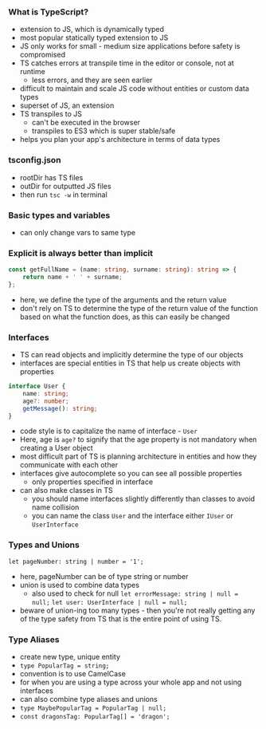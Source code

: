### What is TypeScript?
- extension to JS, which is dynamically typed
- most popular statically typed extension to JS
- JS only works for small - medium size applications before safety is compromised
- TS catches errors at transpile time in the editor or console, not at runtime
  - less errors, and they are seen earlier
- difficult to maintain and scale JS code without entities or custom data types
- superset of JS, an extension
- TS transpiles to JS
  - can't be executed in the browser
  - transpiles to ES3 which is super stable/safe
- helps you plan your app's architecture in terms of data types

### tsconfig.json
- rootDir has TS files
- outDir for outputted JS files
- then run `tsc -w` in terminal

### Basic types and variables
- can only change vars to same type

### Explicit is always better than implicit
```ts
const getFullName = (name: string, surname: string): string => {
	return name + ' ' + surname;
};
```
- here, we define the type of the arguments and the return value
- don't rely on TS to determine the type of the return value of the function based on what the function does, as this can easily be changed
  
### Interfaces
- TS can read objects and implicitly determine the type of our objects
- interfaces are special entities in TS that help us create objects with properties
  
```ts
interface User {
	name: string;
	age?: number;
	getMessage(): string;
}
```
- code style is to capitalize the name of interface - `User`
- Here, age is `age?` to signify that the age property is not mandatory when creating a User object
- most difficult part of TS is planning architecture in entities and how they communicate with each other
- interfaces give autocomplete so you can see all possible properties
  - only properties specified in interface
- can also make classes in TS
  - you should name interfaces slightly differently than classes to avoid name collision
  - you can name the class `User` and the interface either `IUser` or `UserInterface`

### Types and Unions
`let pageNumber: string | number = '1';`
- here, pageNumber can be of type string or number
- union is used to combine data types
  - also used to check for null
`let errorMessage: string | null = null;`
`let user: UserInterface | null = null;`
- beware of union-ing too many types - then you're not really getting any of the type safety from TS that is the entire point of using TS.


### Type Aliases
- create new type, unique entity
- `type PopularTag = string;`
- convention is to use CamelCase
- for when you are using a type across your whole app and not using interfaces
- can also combine type aliases and unions
- `type MaybePopularTag = PopularTag | null;`
- `const dragonsTag: PopularTag[] = 'dragon';`